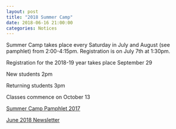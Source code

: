 ```yaml
---
layout: post
title: "2018 Summer Camp"
date: 2018-06-16 21:00:00
categories: Notices
---
```


Summer Camp takes place every Saturday in July and August (see pamphlet) from 2:00-4:15pm. Registration is on July 7th at 1:30pm. 

Registration for the 2018-19 year takes place September 29

New students 2pm

Returning students 3pm

Classes commence on October 13

[Summer Camp Pamphlet 2017](/docs/2018/summer.pdf)

[June 2018 Newsletter](/docs/newsletters/newsletter_180702.pdf)
